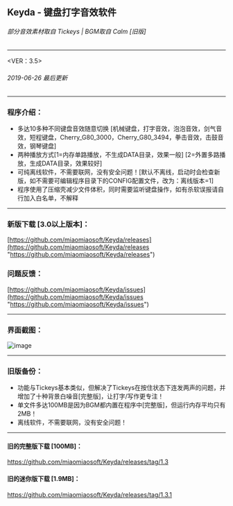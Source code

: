 ## Keyda - 键盘打字音效软件

###### 部分音效素材取自 Tickeys | BGM取自 Calm [旧版]
------------

<VER：3.5>

###### 2019-06-26 最后更新

------------

### 程序介绍：
- 多达10多种不同键盘音效随意切换 [机械键盘，打字音效，泡泡音效，剑气音效，短程键盘，Cherry_G80_3000，Cherry_G80_3494，拳击音效，击鼓音效，钢琴键盘]
- 两种播放方式[1=内存单路播放，不生成DATA目录，效果一般] [2=外置多路播放，生成DATA目录，效果较好]
- 可纯离线软件，不需要联网，没有安全问题！[默认不离线，启动时会检查新版，如不需要可编辑程序目录下的CONFIG配置文件，改为：离线版本=1]
- 程序使用了压缩壳减少文件体积，同时需要监听键盘操作，如有杀软误报请自行加入白名单，不解释

------------

### 新版下载 [3.0以上版本]：
[https://github.com/miaomiaosoft/Keyda/releases](https://github.com/miaomiaosoft/Keyda/releases "https://github.com/miaomiaosoft/Keyda/releases")
### 问题反馈：
[https://github.com/miaomiaosoft/Keyda/issues](https://github.com/miaomiaosoft/Keyda/issues "https://github.com/miaomiaosoft/Keyda/issues")

------------

### 界面截图：
![image](https://raw.githubusercontent.com/miaomiaosoft/Keyda/master/images/AeroSnap%E6%88%AA%E5%9B%BE1.png)

------------

### 旧版备份： 

- 功能与Tickeys基本类似，但解决了Tickeys在按住状态下连发两声的问题，并增加了十种背景白噪音[完整版]，让打字/写作更专注！
- 单文件多达100MB是因为BGM都内置在程序中[完整版]，但运行内存平均只有2MB！
- 离线软件，不需要联网，没有安全问题！

------------

#### 旧的完整版下载 [100MB]： 
https://github.com/miaomiaosoft/Keyda/releases/tag/1.3

#### 旧的迷你版下载 [1.9MB]： 
https://github.com/miaomiaosoft/Keyda/releases/tag/1.3.1
